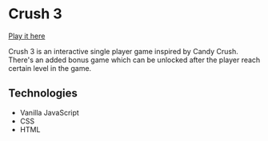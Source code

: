 # Crush 3
[Play it here](http://joedeng.me/crush3/)

Crush 3 is an interactive single player game inspired by Candy Crush. There's an added bonus game which can be unlocked after the player reach certain level in the game.

## Technologies
- Vanilla JavaScript
- CSS
- HTML

